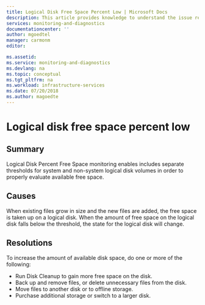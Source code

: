 ```yaml
---
title: Logical Disk Free Space Percent Low | Microsoft Docs
description: This article provides knowledge to understand the issue reported, what are the possible causes, and how to resolve the health issue identified by Azure Monitor VM Health.
services: monitoring-and-diagnostics
documentationcenter: ''
author: mgoedtel
manager: carmonm
editor: 

ms.assetid: 
ms.service: monitoring-and-diagnostics
ms.devlang: na
ms.topic: conceptual
ms.tgt_pltfrm: na
ms.workload: infrastructure-services
ms.date: 07/20/2018
ms.author: magoedte
---
```



# Logical disk free space percent low

## Summary

Logical Disk Percent Free Space monitoring enables includes separate thresholds for system and non-system logical disk volumes in order to properly evaluate available free space. 

## Causes

When existing files grow in size and the new files are added, the free space is taken up on a logical disk.  When the amount of free space on the logical disk falls below the threshold, the state for the logical disk will change.

## Resolutions

To increase the amount of available disk space, do one or more of the following:

- Run Disk Cleanup to gain more free space on the disk. 
- Back up and remove files, or delete unnecessary files from the disk. 
- Move files to another disk or to offline storage.
- Purchase additional storage or switch to a larger disk.